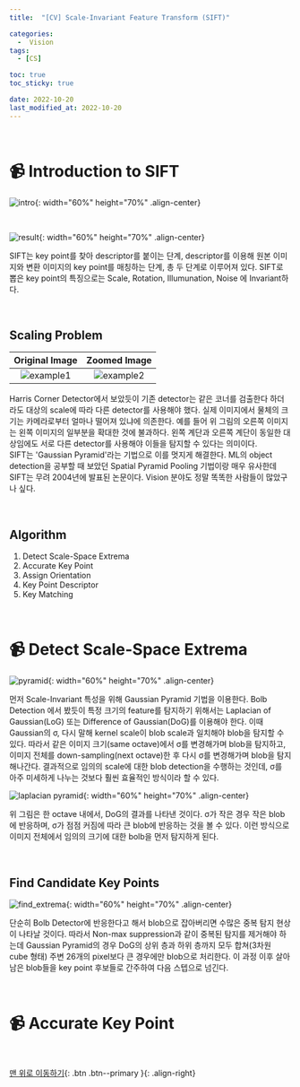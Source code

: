 ```yaml
---
title:  "[CV] Scale-Invariant Feature Transform (SIFT)" 

categories:
  -  Vision
tags:
  - [CS]

toc: true
toc_sticky: true

date: 2022-10-20
last_modified_at: 2022-10-20
---
```


<br>

# 📹 Introduction to SIFT

![intro](https://user-images.githubusercontent.com/96368476/196869485-f829988f-e00f-4d64-9867-151ea3e71443.png){: width="60%" height="70%" .align-center}

<br>

![result](https://user-images.githubusercontent.com/96368476/196872462-ccbd8c6d-c272-44ac-996d-4fe595cf16fc.png){: width="60%" height="70%" .align-center}

SIFT는 key point를 찾아 descriptor를 붙이는 단계, descriptor를 이용해 원본 이미지와 변환 이미지의 key point를 매칭하는 단계, 총 두 단계로 이루어져 있다. SIFT로 뽑은 key point의 특징으로는 Scale, Rotation, Illumunation, Noise 에 Invariant하다.

<br>

## Scaling Problem

| Original Image | Zoomed Image |
|:-:|:-:|
|![example1](https://user-images.githubusercontent.com/96368476/196873407-760393ae-9b6a-4a0d-819a-b329a9ace459.png)|![example2](https://user-images.githubusercontent.com/96368476/196873399-23f9a2ac-500d-4d52-ac18-4a676bc7ae0f.png)|

Harris Corner Detector에서 보았듯이 기존 detector는 같은 코너를 검출한다 하더라도 대상의 scale에 따라 다른 detector를 사용해야 했다. 실제 이미지에서 물체의 크기는 카메라로부터 얼마나 떨어져 있냐에 의존한다. 예를 들어 위 그림의 오른쪽 이미지는 왼쪽 이미지의 일부분을 확대한 것에 불과하다. 왼쪽 계단과 오른쪽 계단이 동일한 대상임에도 서로 다른 detector를 사용해야 이들을 탐지할 수 있다는 의미이다. <br>SIFT는 'Gaussian Pyramid'라는 기법으로 이를 멋지게 해결한다. ML의 object detection을 공부할 때 보았던 Spatial Pyramid Pooling 기법이랑 매우 유사한데 SIFT는 무려 2004년에 발표된 논문이다. Vision 분야도 정말 똑똑한 사람들이 많았구나 싶다.


<br>

## Algorithm

1. Detect Scale-Space Extrema
2. Accurate Key Point
3. Assign Orientation
4. Key Point Descriptor
5. Key Matching


<br>


# 📹 Detect Scale-Space Extrema

![pyramid](https://user-images.githubusercontent.com/96368476/196880606-f2b73d29-d348-4845-9946-9db697536915.png){: width="60%" height="70%" .align-center}

먼저 Scale-Invariant 특성을 위해 Gaussian Pyramid 기법을 이용한다. Bolb Detection 에서 봤듯이 특정 크기의 feature를 탐지하기 위해서는 Laplacian of Gaussian(LoG) 또는 Difference of Gaussian(DoG)를 이용해야 한다. 이때 Gaussian의 σ, 다시 말해 kernel scale이 blob scale과 일치해야 blob을 탐지할 수 있다. 따라서 같은 이미지 크기(same octave)에서 σ를 변경해가며 blob을 탐지하고, 이미지 전체를 down-sampling(next octave)한 후 다시 σ를 변경해가며 blob을 탐지해나간다. 결과적으로 임의의 scale에 대한 blob detection을 수행하는 것인데, σ를 아주 미세하게 나누는 것보다 훨씬 효율적인 방식이라 할 수 있다. <br>

![laplacian pyramid](https://user-images.githubusercontent.com/96368476/196890002-8588a98d-0040-4ade-af88-096ca962ff8b.png){: width="60%" height="70%" .align-center}

위 그림은 한 octave 내에서, DoG의 결과를 나타낸 것이다. σ가 작은 경우 작은 blob에 반응하며, σ가 점점 커짐에 따라 큰 blob에 반응하는 것을 볼 수 있다. 이런 방식으로 이미지 전체에서 임의의 크기에 대한 bolb을 먼저 탐지하게 된다.

<br>

## Find Candidate Key Points

![find_extrema](https://user-images.githubusercontent.com/96368476/196891295-8e1eccaa-1d4c-42e2-997f-9533c3bb9a3b.png){: width="60%" height="70%" .align-center}

단순히 Bolb Detector에 반응한다고 해서 blob으로 잡아버리면 수많은 중복 탐지 현상이 나타날 것이다. 따라서 Non-max suppression과 같이 중복된 탐지를 제거해야 하는데 Gaussian Pyramid의 경우 DoG의 상위 층과 하위 층까지 모두 합쳐(3차원 cube 형태) 주변 26개의 pixel보다 큰 경우에만 blob으로 처리한다. 이 과정 이후 살아남은 blob들을 key point 후보들로 간주하여 다음 스텝으로 넘긴다.


<br>


# 📹 Accurate Key Point


<br>




[맨 위로 이동하기](#){: .btn .btn--primary }{: .align-right}